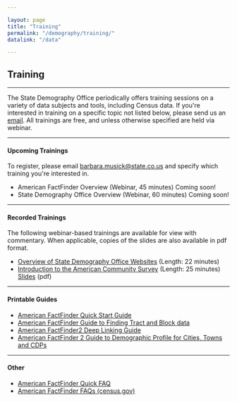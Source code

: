 ```yaml
---

layout: page
title: "Training"
permalink: "/demography/training/"
datalink: "/data"

---
```


## Training

- - -

The State Demography Office periodically offers training sessions on a variety of data subjects and tools, including Census data. If you\'re interested in training on a specific topic not listed below, please send us an [email](mailto:barbara.musick@state.co.us). All trainings are free, and unless otherwise specified are held via webinar.

- - -

#### Upcoming Trainings

To register, please email [barbara.musick@state.co.us](mailto:barbara.musick@state.co.us) and specify which training you\'re interested in.

- American FactFinder Overview (Webinar, 45 minutes) Coming soon!
- State Demography Office Overview (Webinar, 60 minutes) Coming soon!

- - -

#### Recorded Trainings

The following webinar-based trainings are available for view with commentary. When applicable, copies of the slides are also available in pdf format.

- [Overview of State Demography Office Websites](http://codeptofla.adobeconnect.com/p9e7broy4a3/) (Length: 22 minutes)
- [Introduction to the American Community Survey](http://codeptofla.adobeconnect.com/p30058547/) (Length: 25 minutes)   [Slides](https://drive.google.com/open?id=0B-vz6H4k4SESRlVIMFFjQm5nODg&authuser=0) (pdf)

- - -

#### Printable Guides

- [American FactFinder Quick Start Guide](https://drive.google.com/open?id=0B-vz6H4k4SESN0JubGJRNktLT3M&authuser=0)
- [American FactFinder Guide to Finding Tract and Block data](https://drive.google.com/open?id=0B-vz6H4k4SESQVZJdWs5LXRkekU&authuser=0)
- [American FactFinder2 Deep Linking Guide](http://factfinder2.census.gov/files/AFF_deep_linking_guide.pdf)
- [American FactFinder 2 Guide to Demographic Profile for Cities, Towns and CDPs](https://drive.google.com/open?id=0B-vz6H4k4SESSy1qN29SNGVRZmc&authuser=0)

- - -

#### Other

- [American FactFinder Quick FAQ](/census-acs/census-data-aff-faq#american-fact-finder---frequently-asked-questions)
- [American FactFinder FAQs (census.gov)](https://ask.census.gov/faq.php?dept=769&id=5000)

